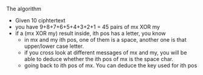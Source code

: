 The algorithm

- Given 10 ciphtertext
- you have 9+8+7+6+5+4+3+2+1 = 45 pairs of mx XOR my
- if a (mx XOR my) result inside, ith pos has a letter, you know
  - in mx and my ith pos, one of them is a space, another one is that upper/lower case letter.
  - if you cross look at different messages of mx and my, you will be able to deduce whether the ith pos of mx is the space char.
  - going back to ith pos of mx. You can deduce the key used for ith pos
